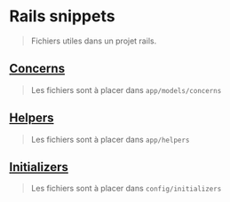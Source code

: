# Rails snippets

> Fichiers utiles dans un projet rails.

## [Concerns](https://github.com/juliendargelos/Rails-snippets/tree/master/concerns)

> Les fichiers sont à placer dans `app/models/concerns`

## [Helpers](https://github.com/juliendargelos/Rails-snippets/tree/master/helpers)

> Les fichiers sont à placer dans `app/helpers`

## [Initializers](https://github.com/juliendargelos/Rails-snippets/tree/master/initializers)

> Les fichiers sont à placer dans `config/initializers`
